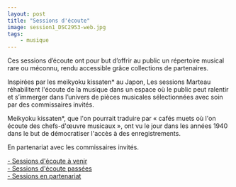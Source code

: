```yaml
---
layout: post
title: "Sessions d'écoute"
image: session1_DSC2953-web.jpg
tags:   
    - musique
---
```

Ces sessions d’écoute ont pour but d’offrir au public un répertoire musical rare ou méconnu, rendu accessible grâce collections de partenaires.

Inspirées par les meikyoku kissaten* au Japon, Les sessions Marteau réhabilitent l'écoute de la musique dans un espace où le public peut ralentir et s’immerger dans l’univers de pièces musicales sélectionnées avec soin par des commissaires invités.

Meikyoku kissaten*, que l'on pourrait traduire par « cafés muets où l'on écoute des chefs-d'œuvre musicaux », ont vu le jour dans les années 1940 dans le but de démocratiser l'accès à des enregistrements.

En partenariat avec les commissaires invités.

<a href="https://sessionsmarteau.com/evenement-a-venir/" target="_blank">- Sessions d'écoute à venir
</a>
<br>
<a href="https://sessionsmarteau.com/sessions-passes/" target="_blank">- Sessions d'écoute passées
</a>
<br>
<a href="https://sessionsmarteau.com/partenariats/" target="_blank">- Sessions en partenariat
</a>
<br>
